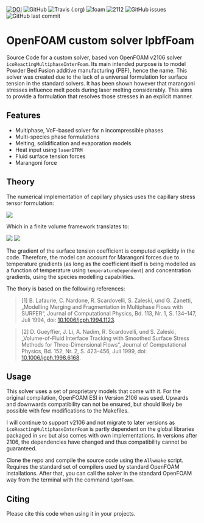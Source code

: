 [![DOI](https://zenodo.org/badge/368456876.svg)](https://zenodo.org/badge/latestdoi/368456876)
![GitHub](https://img.shields.io/github/license/pzimbrod/lpbfFoam)
![Travis (.org)](https://api.travis-ci.com/pzimbrod/lpbfFoam.svg?branch=master)
![foam](https://img.shields.io/badge/made%20for-OpenFOAM-blue)
![2112](https://img.shields.io/badge/Version-2106-blue)
![GitHub issues](https://img.shields.io/github/issues/pzimbrod/lpbfFoam)
![GitHub last commit](https://img.shields.io/github/last-commit/pzimbrod/lpbfFoam)

# OpenFOAM custom solver lpbfFoam

Source Code for a custom solver, based von OpenFOAM v2106 solver `icoReactingMultiphaseInterFoam`. Its main intended purpose is to model Powder Bed Fusion additive manufacturing (PBF), hence the name.
This solver was created due to the lack of a universal formulation for surface tension in the standard solvers. It has been shown however that marangoni stresses influence melt pools during laser melting considerably. This aims to provide a formulation that resolves those stresses in an explicit manner.

## Features

* Multiphase, VoF-based solver for n incompressible phases
* Multi-species phase formulations
* Melting, solidification and evaporation models
* Heat input using `laserDTRM`
* Fluid surface tension forces
* Marangoni force

## Theory

The numerical implementation of capillary physics uses the capillary stress tensor formulation:

<img src="https://render.githubusercontent.com/render/math?math=\frac{\partial T_{i,j}}{\partial x_j} = \frac{\partial}{\partial x_j} \left[ \sigma \delta_s \left(\delta_{i,j} - n_i n_j \right)\right]">

Which in a finite volume framework translates to:

<img src="https://render.githubusercontent.com/render/math?math=\delta_s = \left\lvert \frac{\partial \alpha}{\partial x_i} \right\rvert">

<img src="https://render.githubusercontent.com/render/math?math=n_i = \frac{1}{\left\lvert \frac{\partial \alpha}{\partial x_i} \right\rvert} \frac{\partial \alpha}{\partial x_i}">

The gradient of the surface tension coefficient is computed explicitly in the code. Therefore, the model can account for Marangoni forces due to temperature gradients (as long as the coefficient itself is being modelled as a function of temperature using `temperatureDependent`) and concentration gradients, using the species modelling capabilities.

The thory is based on the following references:

> [1] B. Lafaurie, C. Nardone, R. Scardovelli, S. Zaleski, und G. Zanetti, „Modelling Merging and Fragmentation in Multiphase Flows with SURFER“, Journal of Computational Physics, Bd. 113, Nr. 1, S. 134–147, Juli 1994, doi: [10.1006/jcph.1994.1123](http://doi.org/10.1006/jcph.1994.1123).

> [2] D. Gueyffier, J. Li, A. Nadim, R. Scardovelli, und S. Zaleski, „Volume-of-Fluid Interface Tracking with Smoothed Surface Stress Methods for Three-Dimensional Flows“, Journal of Computational Physics, Bd. 152, Nr. 2, S. 423–456, Juli 1999, doi: [10.1006/jcph.1998.6168](http://doi.org/10.1006/jcph.1998.6168).

## Usage

This solver uses a set of proprietary models that come with it. For the original compilation, OpenFOAM ESI in Version 2106 was used. Upwards and downwards compatibility can not be ensured, but should likely be possible with few modifications to the Makefiles.

I will continue to support v2106 and not migrate to later versions as `icoReactingMultiphaseInterFoam` is partly dependent on the global libraries packaged in `src` but also comes with own implementations. In versions after 2106, the dependencies have changed and thus compatibility cannot be guaranteed.

Clone the repo and compile the source code using the `Allwmake` script. Requires the standard set of compilers used by standard OpenFOAM installations. After that, you can call the solver in the standard OpenFOAM way from the terminal with the command `lpbfFoam`.

## Citing

Please cite this code when using it in your projects.
